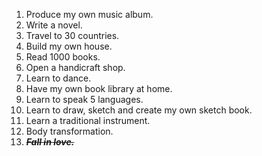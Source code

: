 1. Produce my own music album. 
2. Write a novel. 
3. Travel to 30 countries. 
4. Build my own house. 
5. Read 1000 books. 
6. Open a handicraft shop. 
7. Learn to dance.
8. Have my own book library at home. 
9. Learn to speak 5 languages. 
10. Learn to draw, sketch and create my own sketch book. 
11. Learn a traditional instrument.
12. Body transformation. 
13. ~~***Fall in love.***~~ 